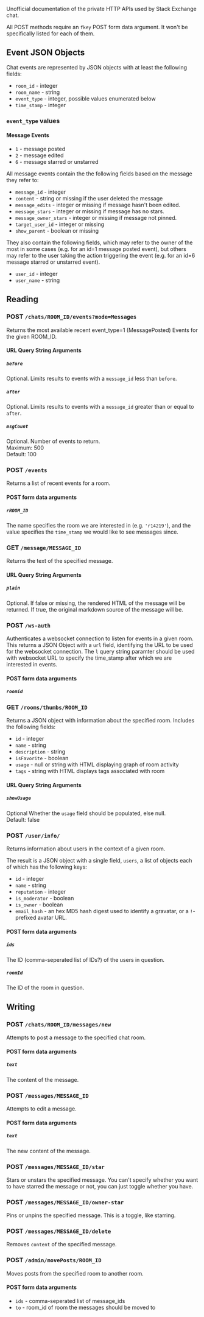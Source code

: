 Unofficial documentation of the private HTTP APIs used by Stack Exchange
chat.

All POST methods require an `fkey` POST form data argument. It won't be
specifically listed for each of them.

## Event JSON Objects

Chat events are represented by JSON objects with at least the following
fields:

- `room_id` - integer
- `room_name` - string
- `event_type` - integer, possible values enumerated below
- `time_stamp` - integer

### `event_type` values

#### Message Events

- `1` - message posted
- `2` - message edited
- `6` - message starred or unstarred

All message events contain the the following fields based on the message
they refer to:

- `message_id` - integer
- `content` - string or missing if the user deleted the message
- `message_edits` - integer or missing if message hasn't been edited.
- `message_stars` - integer or missing if message has no stars.
- `message_owner_stars` - integer or missing if message not pinned.
- `target_user_id` - integer or missing
- `show_parent` - boolean or missing

They also contain the following fields, which may refer to the owner of
the most in some cases (e.g. for an id=1 message posted event), but
others may refer to the user taking the action triggering the event
(e.g. for an id=6 message starred or unstarred event).

- `user_id` - integer
- `user_name` - string

## Reading

### POST `/chats/ROOM_ID/events?mode=Messages`

Returns the most available recent event_type=1 (MessagePosted) Events
for the given ROOM_ID.

#### URL Query String Arguments

##### `before`

Optional. Limits results to events with a `message_id` less than
`before`.

##### `after`

Optional. Limits results to events with a `message_id` greater than or
equal to `after`.

##### `msgCount`

Optional. Number of events to return.  
Maximum: 500  
Default: 100

### POST `/events`

Returns a list of recent events for a room.

#### POST form data arguments

##### `rROOM_ID`

The name specifies the room we are interested in (e.g. `'r14219'`), and
the value specifies the `time_stamp` we would like to see messages
since.

### GET `/message/MESSAGE_ID`

Returns the text of the specified message.

#### URL Query String Arguments

##### `plain`

Optional. If false or missing, the rendered HTML of the message will be
returned. If true, the original markdown source of the message will be.

### POST `/ws-auth`

Authenticates a websocket connection to listen for events in a given
room. This returns a JSON Object with a `url` field, identifying the URL
to be used for the websocket connection. The `l` query string paramter
should be used with websocket URL to specify the time_stamp after which
we are interested in events.

#### POST form data arguments

##### `roomid`

### GET `/rooms/thumbs/ROOM_ID`

Returns a JSON object with information about the specified room.
Includes the following fields:

- `id` - integer
- `name` - string
- `description` - string
- `isFavorite` - boolean
- `usage` - null or string with HTML displaying graph of room activity
- `tags` - string with HTML displays tags associated with room

#### URL Query String Arguments

##### `showUsage`

Optional Whether the `usage` field should be populated, else null.  
Default: false

### POST `/user/info/`

Returns information about users in the context of a given room.

The result is a JSON object with a single field, `users`, a list of
objects each of which has the following keys:

- `id` - integer
- `name` - string
- `reputation` - integer
- `is_moderator` - boolean
- `is_owner` - boolean
- `email_hash` - an hex MD5 hash digest used to identify a gravatar,
  or a `!`-prefixed avatar URL.

#### POST form data arguments

##### `ids`

The ID (comma-seperated list of IDs?) of the users in question.

##### `roomId`

The ID of the room in question.

## Writing

### POST `/chats/ROOM_ID/messages/new`

Attempts to post a message to the specified chat room.

#### POST form data arguments

##### `text`

The content of the message.

### POST `/messages/MESSAGE_ID`

Attempts to edit a message.

#### POST form data arguments

##### `text`

The new content of the message.

### POST `/messages/MESSAGE_ID/star`

Stars or unstars the specified message. You can't specify whether you
want to have starred the message or not, you can just toggle whether
you have.

### POST `/messages/MESSAGE_ID/owner-star`

Pins or unpins the specified message. This is a toggle, like starring.

### POST `/messages/MESSAGE_ID/delete`

Removes `content` of the specified message.

### POST `/admin/movePosts/ROOM_ID`

Moves posts from the specified room to another room.

#### POST form data arguments

- `ids` - comma-seperated list of message_ids
- `to` - room_id of room the messages should be moved to
